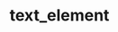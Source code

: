 ---
layout: posts_by_category
categories: text_element
title: text_element
permalink: /category/text_element
---
